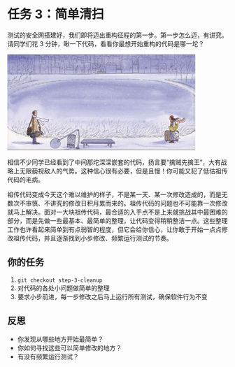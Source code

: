 # 任务 3：简单清扫

测试的安全网搭建好，我们即将迈出重构征程的第一步。第一步怎么迈，有讲究。请同学们花 3 分钟，瞅一下代码，看看你最想开始重构的代码是哪一坨？

![](./images/separator-turn-left-turn-right.jpeg)

相信不少同学已经看到了中间那坨深深嵌套的代码，扬言要“擒贼先擒王”，大有战略上无限藐视敌人的气势。这种信心很有必要，但是且慢！你可能又犯了低估祖传代码的毛病。

祖传代码变成今天这个难以维护的样子，不是某一天、某一次修改造成的，而是无数次不审慎、不讲究的修改日积月累而来的。祖传代码的问题也不可能靠一次修改就马上解决。面对一大块祖传代码，最合适的入手点不是上来就挑战其中最困难的部分，而是先做一些最基本、最简单的整理，让代码变得稍稍整洁一点。这些整理工作也许看起来简单到有点弱智的程度，但它会给你信心，让你敢于开始一点点修改祖传代码，并且逐渐找到小步修改、频繁运行测试的节奏。

## 你的任务

1. `git checkout step-3-cleanup`
2. 对代码的各处小问题做简单的整理
3. 要求小步前进，每一步修改之后马上运行所有测试，确保软件行为不变

## 反思

- 你发现从哪些地方开始最简单？
- 你如何寻找这些可以简单修改的地方？
- 有没有频繁运行测试？
